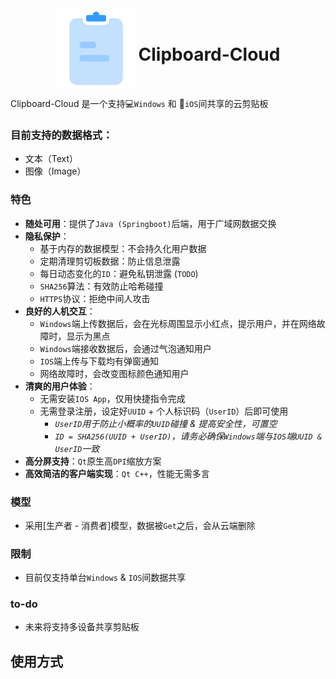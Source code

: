 <div align="center">
  <img src="img/Clipboard.png" style="display: inline-block; vertical-align: middle;">
  <h1 style="display: inline-block; vertical-align: middle;">Clipboard-Cloud</h1>
</div>

Clipboard-Cloud 是一个支持💻`Windows` 和 📱`iOS`间共享的云剪贴板

### 目前支持的数据格式：

- 文本（Text）
- 图像（Image）

### 特色

- **随处可用**：提供了`Java (Springboot)`后端，用于广域网数据交换
- **隐私保护**：
  - 基于内存的数据模型：不会持久化用户数据
  - 定期清理剪切板数据：防止信息泄露
  - 每日动态变化的`ID`：避免私钥泄露 (`TODO`)
  - `SHA256`算法：有效防止哈希碰撞
  - `HTTPS`协议：拒绝中间人攻击
- **良好的人机交互**：
  - `Windows`端上传数据后，会在光标周围显示小红点，提示用户，并在网络故障时，显示为黑点
  - `Windows`端接收数据后，会通过气泡通知用户
  - `IOS`端上传与下载均有弹窗通知
  - 网络故障时，会改变图标颜色通知用户
- **清爽的用户体验**：
  - 无需安装`IOS App`，仅用快捷指令完成
  - 无需登录注册，设定好`UUID` + 个人标识码（`UserID`）后即可使用
    - *`UserID`用于防止小概率的`UUID`碰撞 & 提高安全性，可置空*
    - *`ID = SHA256(UUID + UserID)`，请务必确保`Windows`端与`IOS`端`UUID & UserID`一致*
- **高分屏支持**：`Qt`原生高`DPI`缩放方案
- **高效简洁的客户端实现**：`Qt C++`，性能无需多言

### 模型

- 采用[生产者 - 消费者]模型，数据被`Get`之后，会从云端删除

### 限制

- 目前仅支持单台`Windows` & `IOS`间数据共享

### to-do

- 未来将支持多设备共享剪贴板

## 使用方式



